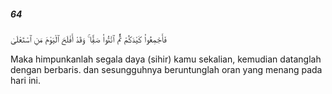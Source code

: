 ##### 64

<span class="ayah">فَأَجْمِعُوا۟ كَيْدَكُمْ ثُمَّ ٱئْتُوا۟ صَفًّۭا ۚ وَقَدْ أَفْلَحَ ٱلْيَوْمَ مَنِ ٱسْتَعْلَىٰ</span>

<span class="ayah_translation">Maka himpunkanlah segala daya (sihir) kamu sekalian, kemudian datanglah dengan berbaris. dan sesungguhnya beruntunglah oran yang menang pada hari ini.</span>
